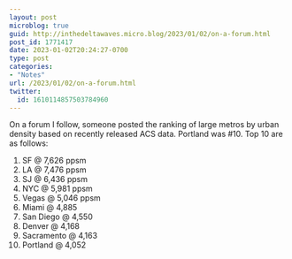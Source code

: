 ```yaml
---
layout: post
microblog: true
guid: http://inthedeltawaves.micro.blog/2023/01/02/on-a-forum.html
post_id: 1771417
date: 2023-01-02T20:24:27-0700
type: post
categories:
- "Notes"
url: /2023/01/02/on-a-forum.html
twitter:
  id: 1610114857503784960
---
```

On a forum I follow, someone posted the ranking of large metros by urban density based on recently released ACS data. Portland was #10. Top 10 are as follows: 

1. SF @ 7,626 ppsm
2. LA @ 7,476 ppsm
3. SJ @ 6,436 ppsm
4. NYC @ 5,981 ppsm
5. Vegas @ 5,046 ppsm
6. Miami @ 4,885
7. San Diego @ 4,550
8. Denver @ 4,168
9. Sacramento @ 4,163
10. Portland @ 4,052

